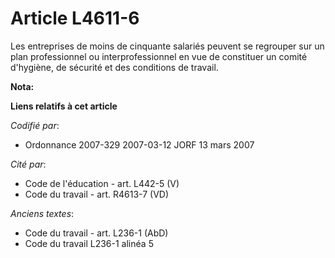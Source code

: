 # Article L4611-6

Les entreprises de moins de cinquante salariés peuvent se regrouper sur un plan professionnel ou interprofessionnel en vue de
constituer un comité d'hygiène, de sécurité et des conditions de travail.

**Nota:**



**Liens relatifs à cet article**

_Codifié par_:

  - Ordonnance 2007-329 2007-03-12 JORF 13 mars 2007

_Cité par_:

  - Code de l'éducation - art. L442-5 (V)
  - Code du travail - art. R4613-7 (VD)

_Anciens textes_:

  - Code du travail - art. L236-1 (AbD)
  - Code du travail L236-1 alinéa 5
